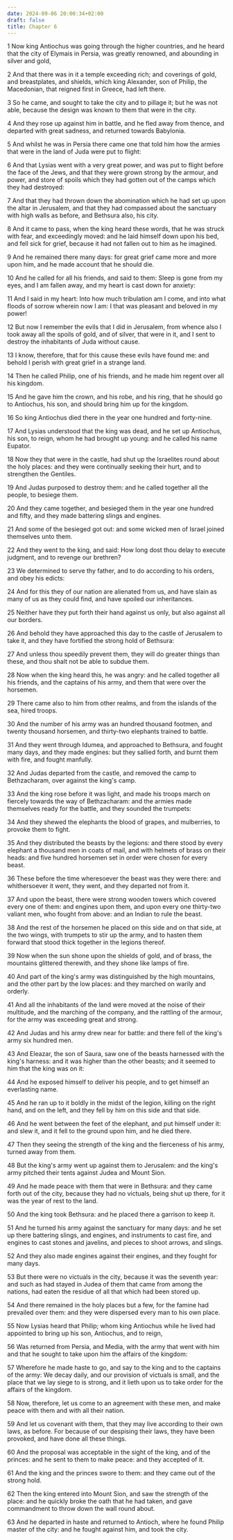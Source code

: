 ```yaml
---
date: 2024-09-06 20:00:34+02:00
draft: false
title: Chapter 6
---
```




1 Now king Antiochus was going through the higher countries, and he heard that the city of Elymais in Persia, was greatly renowned, and abounding in silver and gold,

2 And that there was in it a temple exceeding rich; and coverings of gold, and breastplates, and shields, which king Alexander, son of Philip, the Macedonian, that reigned first in Greece, had left there.

3 So he came, and sought to take the city and to pillage it; but he was not able, because the design was known to them that were in the city.

4 And they rose up against him in battle, and he fled away from thence, and departed with great sadness, and returned towards Babylonia.

5 And whilst he was in Persia there came one that told him how the armies that were in the land of Juda were put to flight:

6 And that Lysias went with a very great power, and was put to flight before the face of the Jews, and that they were grown strong by the armour, and power, and store of spoils which they had gotten out of the camps which they had destroyed:

7 And that they had thrown down the abomination which he had set up upon the altar in Jerusalem, and that they had compassed about the sanctuary with high walls as before, and Bethsura also, his city.

8 And it came to pass, when the king heard these words, that he was struck with fear, and exceedingly moved: and he laid himself down upon his bed, and fell sick for grief, because it had not fallen out to him as he imagined.

9 And he remained there many days: for great grief came more and more upon him, and he made account that he should die.

10 And he called for all his friends, and said to them: Sleep is gone from my eyes, and I am fallen away, and my heart is cast down for anxiety:

11 And I said in my heart: Into how much tribulation am I come, and into what floods of sorrow wherein now I am: I that was pleasant and beloved in my power!

12 But now I remember the evils that I did in Jerusalem, from whence also I took away all the spoils of gold, and of silver, that were in it, and I sent to destroy the inhabitants of Juda without cause.

13 I know, therefore, that for this cause these evils have found me: and behold I perish with great grief in a strange land.

14 Then he called Philip, one of his friends, and he made him regent over all his kingdom.

15 And he gave him the crown, and his robe, and his ring, that he should go to Antiochus, his son, and should bring him up for the kingdom.

16 So king Antiochus died there in the year one hundred and forty-nine.

17 And Lysias understood that the king was dead, and he set up Antiochus, his son, to reign, whom he had brought up young: and he called his name Eupator.

18 Now they that were in the castle, had shut up the Israelites round about the holy places: and they were continually seeking their hurt, and to strengthen the Gentiles.

19 And Judas purposed to destroy them: and he called together all the people, to besiege them.

20 And they came together, and besieged them in the year one hundred and fifty, and they made battering slings and engines.

21 And some of the besieged got out: and some wicked men of Israel joined themselves unto them.

22 And they went to the king, and said: How long dost thou delay to execute judgment, and to revenge our brethren?

23 We determined to serve thy father, and to do according to his orders, and obey his edicts:

24 And for this they of our nation are alienated from us, and have slain as many of us as they could find, and have spoiled our inheritances.

25 Neither have they put forth their hand against us only, but also against all our borders.

26 And behold they have approached this day to the castle of Jerusalem to take it, and they have fortified the strong hold of Bethsura:

27 And unless thou speedily prevent them, they will do greater things than these, and thou shalt not be able to subdue them.

28 Now when the king heard this, he was angry: and he called together all his friends, and the captains of his army, and them that were over the horsemen.

29 There came also to him from other realms, and from the islands of the sea, hired troops.

30 And the number of his army was an hundred thousand footmen, and twenty thousand horsemen, and thirty-two elephants trained to battle.

31 And they went through Idumea, and approached to Bethsura, and fought many days, and they made engines: but they sallied forth, and burnt them with fire, and fought manfully.

32 And Judas departed from the castle, and removed the camp to Bethzacharam, over against the king's camp.

33 And the king rose before it was light, and made his troops march on fiercely towards the way of Bethzacharam: and the armies made themselves ready for the battle, and they sounded the trumpets:

34 And they shewed the elephants the blood of grapes, and mulberries, to provoke them to fight.

35 And they distributed the beasts by the legions: and there stood by every elephant a thousand men in coats of mail, and with helmets of brass on their heads: and five hundred horsemen set in order were chosen for every beast.

36 These before the time wheresoever the beast was they were there: and whithersoever it went, they went, and they departed not from it.

37 And upon the beast, there were strong wooden towers which covered every one of them: and engines upon them, and upon every one thirty-two valiant men, who fought from above: and an Indian to rule the beast.

38 And the rest of the horsemen he placed on this side and on that side, at the two wings, with trumpets to stir up the army, and to hasten them forward that stood thick together in the legions thereof.

39 Now when the sun shone upon the shields of gold, and of brass, the mountains glittered therewith, and they shone like lamps of fire.

40 And part of the king's army was distinguished by the high mountains, and the other part by the low places: and they marched on warily and orderly.

41 And all the inhabitants of the land were moved at the noise of their multitude, and the marching of the company, and the rattling of the armour, for the army was exceeding great and strong.

42 And Judas and his army drew near for battle: and there fell of the king's army six hundred men.

43 And Eleazar, the son of Saura, saw one of the beasts harnessed with the king's harness: and it was higher than the other beasts; and it seemed to him that the king was on it:

44 And he exposed himself to deliver his people, and to get himself an everlasting name.

45 And he ran up to it boldly in the midst of the legion, killing on the right hand, and on the left, and they fell by him on this side and that side.

46 And he went between the feet of the elephant, and put himself under it: and slew it, and it fell to the ground upon him, and he died there.

47 Then they seeing the strength of the king and the fierceness of his army, turned away from them.

48 But the king's army went up against them to Jerusalem: and the king's army pitched their tents against Judea and Mount Sion.

49 And he made peace with them that were in Bethsura: and they came forth out of the city, because they had no victuals, being shut up there, for it was the year of rest to the land.

50 And the king took Bethsura: and he placed there a garrison to keep it.

51 And he turned his army against the sanctuary for many days: and he set up there battering slings, and engines, and instruments to cast fire, and engines to cast stones and javelins, and pieces to shoot arrows, and slings.

52 And they also made engines against their engines, and they fought for many days.

53 But there were no victuals in the city, because it was the seventh year: and such as had stayed in Judea of them that came from among the nations, had eaten the residue of all that which had been stored up.

54 And there remained in the holy places but a few, for the famine had prevailed over them: and they were dispersed every man to his own place.

55 Now Lysias heard that Philip; whom king Antiochus while he lived had appointed to bring up his son, Antiochus, and to reign,

56 Was returned from Persia, and Media, with the army that went with him and that he sought to take upon him the affairs of the kingdom:

57 Wherefore he made haste to go, and say to the king and to the captains of the army: We decay daily, and our provision of victuals is small, and the place that we lay siege to is strong, and it lieth upon us to take order for the affairs of the kingdom.

58 Now, therefore, let us come to an agreement with these men, and make peace with them and with all their nation.

59 And let us covenant with them, that they may live according to their own laws, as before. For because of our despising their laws, they have been provoked, and have done all these things.

60 And the proposal was acceptable in the sight of the king, and of the princes: and he sent to them to make peace: and they accepted of it.

61 And the king and the princes swore to them: and they came out of the strong hold.

62 Then the king entered into Mount Sion, and saw the strength of the place: and he quickly broke the oath that he had taken, and gave commandment to throw down the wall round about.

63 And he departed in haste and returned to Antioch, where he found Philip master of the city: and he fought against him, and took the city.

